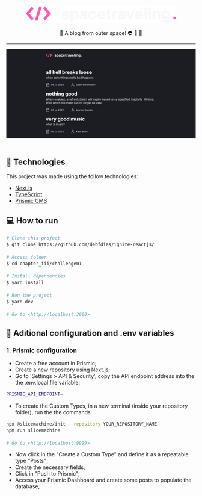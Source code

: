 
</h1>

<p align="center">
   <img src="./.github/Logo.svg" alt="spacetraveling" width="400"/>
</p>

<p align="center">
 📰 A blog from outer space! 👽 🔭 🚀
  <br>
</p>

---

<div align="center">
   <img src="./.github/screen1.png" width="800px">
</div>

<br>

## :rocket: Technologies ##

This project was made using the follow technologies:

* [Next.js](https://nextjs.org/)
* [TypeScript](https://www.typescriptlang.org/)    
* [Prismic CMS](https://prismic.io/)

## :computer: How to run ##
```bash
# Clone this project
$ git clone https://github.com/debfdias/ignite-reactjs/

# Access folder 
$ cd chapter_iii/challenge01

# Install dependencies
$ yarn install

# Run the project
$ yarn dev

# Go to <http://localhost:3000>
```

## :checkered_flag: Aditional configuration and .env variables ##

### 1. Prismic configuration

- Create a free account in Prismic;
- Create a new repository using Next.js;
- Go to 'Settings > API & Security', copy the API endpoint address into the the .env.local file variable:

```bash
PRISMIC_API_ENDPOINT=
```

- To create the Custom Types, in a new terminal (inside your repository folder), run the the commands:

```bash
npx @slicemachine/init --repository YOUR_REPOSITORY_NAME
npm run slicemachine

# Go to <http://localhost:9999>
```
- Now click in the "Create a Custom Type" and define it as a repeatable type "Posts";
- Create the necessary fields;
- Click in "Push to Prismic";
- Access your Prismic Dashboard and create some posts to populate the database;



